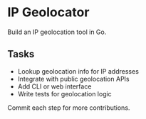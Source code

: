# IP Geolocator

Build an IP geolocation tool in Go.

## Tasks
- Lookup geolocation info for IP addresses
- Integrate with public geolocation APIs
- Add CLI or web interface
- Write tests for geolocation logic

Commit each step for more contributions.
